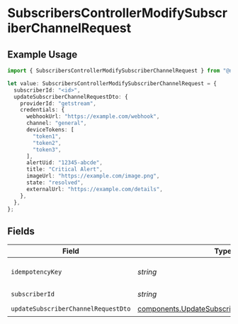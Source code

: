 # SubscribersControllerModifySubscriberChannelRequest

## Example Usage

```typescript
import { SubscribersControllerModifySubscriberChannelRequest } from "@novu/api/models/operations";

let value: SubscribersControllerModifySubscriberChannelRequest = {
  subscriberId: "<id>",
  updateSubscriberChannelRequestDto: {
    providerId: "getstream",
    credentials: {
      webhookUrl: "https://example.com/webhook",
      channel: "general",
      deviceTokens: [
        "token1",
        "token2",
        "token3",
      ],
      alertUid: "12345-abcde",
      title: "Critical Alert",
      imageUrl: "https://example.com/image.png",
      state: "resolved",
      externalUrl: "https://example.com/details",
    },
  },
};
```

## Fields

| Field                                                                                                        | Type                                                                                                         | Required                                                                                                     | Description                                                                                                  |
| ------------------------------------------------------------------------------------------------------------ | ------------------------------------------------------------------------------------------------------------ | ------------------------------------------------------------------------------------------------------------ | ------------------------------------------------------------------------------------------------------------ |
| `idempotencyKey`                                                                                             | *string*                                                                                                     | :heavy_minus_sign:                                                                                           | A header for idempotency purposes                                                                            |
| `subscriberId`                                                                                               | *string*                                                                                                     | :heavy_check_mark:                                                                                           | N/A                                                                                                          |
| `updateSubscriberChannelRequestDto`                                                                          | [components.UpdateSubscriberChannelRequestDto](../../models/components/updatesubscriberchannelrequestdto.md) | :heavy_check_mark:                                                                                           | N/A                                                                                                          |